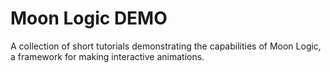 # Moon Logic DEMO

A collection of short tutorials demonstrating the capabilities of Moon Logic, a framework for making interactive animations.